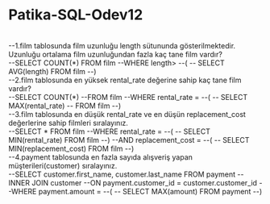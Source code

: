 # Patika-SQL-Odev12
<br/>
--1.film tablosunda film uzunluğu length sütununda gösterilmektedir. Uzunluğu ortalama film uzunluğundan fazla kaç tane film vardır?
<br/>
--SELECT COUNT(*) FROM film
--WHERE length>
--(
--	SELECT AVG(length) FROM film
--)
<br/>
--2.film tablosunda en yüksek rental_rate değerine sahip kaç tane film vardır?
<br/>
--SELECT COUNT(*)
--FROM film
--WHERE rental_rate = 
--(
--	SELECT MAX(rental_rate)
--	FROM film
--)
<br/>
--3.film tablosunda en düşük rental_rate ve en düşün replacement_cost değerlerine sahip filmleri sıralayınız.
<br/>
--SELECT * FROM film
--WHERE rental_rate = 
--(
--	SELECT MIN(rental_rate) FROM film
--) 
--AND replacement_cost = 
--(
--	SELECT MIN(replacement_cost) FROM film
--)
<br/>
--4.payment tablosunda en fazla sayıda alışveriş yapan müşterileri(customer) sıralayınız.
<br/>
--SELECT customer.first_name, customer.last_name  FROM payment 
--INNER JOIN customer 
--ON payment.customer_id = customer.customer_id
--WHERE payment.amount =
--(
--	SELECT MAX(amount) FROM payment
--)
